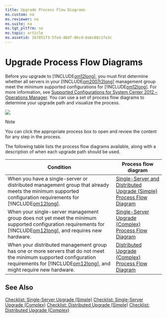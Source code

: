 ```yaml
---
title: Upgrade Process Flow Diagrams
ms.custom: na
ms.reviewer: na
ms.suite: na
ms.tgt_pltfrm: na
ms.topic: article
ms.assetid: 167851f3-5fed-40df-86cd-6e6c00c1fe3c
---
```

# Upgrade Process Flow Diagrams
Before you upgrade to [!INCLUDE[om12long](./Token/om12long_md.md)], you must first determine whether all servers in your [!INCLUDE[om2007r2long](./Token/om2007r2long_md.md)] management group meet the minimum supported configurations for [!INCLUDE[om12long](./Token/om12long_md.md)]. For more information, see [Supported Configurations for System Center 2012 – Operations Manager](http://go.microsoft.com/fwlink/p/?LinkID=219650). You can use a set of process flow diagrams to determine your upgrade path and visualize the process.

![](/Image/UpgradeFlowChart.gif)

> [!NOTE]
> You can click the appropriate process box to open and review the content for any step in the process.

The following table lists the process flow diagrams available, along with a description of when each upgrade path should be used.

|Condition|Process flow diagram|
|-------------|------------------------|
|When you have a single\-server or distributed management group that already meets the minimum supported configuration requirements for [!INCLUDE[om12long](./Token/om12long_md.md)].|[Single\-Server and Distributed Upgrade \(Simple\) Process Flow Diagram](http://go.microsoft.com/fwlink/p/?LinkID=219647)|
|When your single\-server management group does not yet meet the minimum supported configuration requirements for [!INCLUDE[om12long](./Token/om12long_md.md)], and requires new hardware.|[Single\-Server Upgrade \(Complex\) Process Flow Diagram](http://go.microsoft.com/fwlink/p/?LinkID=219648)|
|When your distributed management group has one or more servers that do not meet the minimum supported configuration requirements for [!INCLUDE[om12long](./Token/om12long_md.md)], and might require new hardware.|[Distributed Upgrade \(Complex\) Process Flow Diagram](http://go.microsoft.com/fwlink/p/?LinkID=219649)|

## See Also
[Checklist: Single\-Server Upgrade \(Simple\)](assetId:///587ac7d6-c333-4ed4-a1fa-628dce82cf46)
[Checklist: Single\-Server Upgrade \(Complex\)](assetId:///6473b9f7-7062-4ae6-963a-4d28bc0264db)
[Checklist: Distributed Upgrade \(Simple\)](assetId:///938870a3-3636-4cb6-8e07-823d1374c525)
[Checklist: Distributed Upgrade \(Complex\)](assetId:///baa3a75e-5268-4c4d-833b-9c809160bfb1)


